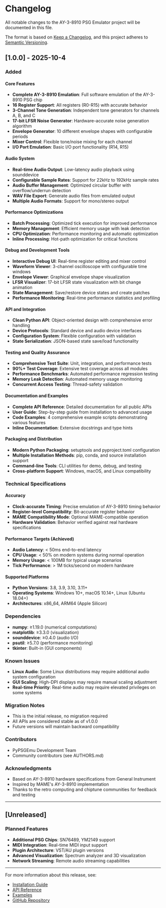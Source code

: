 # Changelog

All notable changes to the AY-3-8910 PSG Emulator project will be documented in this file.

The format is based on [Keep a Changelog](https://keepachangelog.com/en/1.0.0/),
and this project adheres to [Semantic Versioning](https://semver.org/spec/v2.0.0.html).

## [1.0.0] - 2025-10-4

### Added

#### Core Features
- **Complete AY-3-8910 Emulation**: Full software emulation of the AY-3-8910 PSG chip
- **16 Register Support**: All registers (R0-R15) with accurate behavior
- **3-Channel Tone Generation**: Independent tone generators for channels A, B, and C
- **17-bit LFSR Noise Generator**: Hardware-accurate noise generation algorithm
- **Envelope Generator**: 10 different envelope shapes with configurable periods
- **Mixer Control**: Flexible tone/noise mixing for each channel
- **I/O Port Emulation**: Basic I/O port functionality (R14, R15)

#### Audio System
- **Real-time Audio Output**: Low-latency audio playback using sounddevice
- **Configurable Sample Rates**: Support for 22kHz to 192kHz sample rates
- **Audio Buffer Management**: Optimized circular buffer with overflow/underrun detection
- **WAV File Export**: Generate audio files from emulated output
- **Multiple Audio Formats**: Support for mono/stereo output

#### Performance Optimizations
- **Batch Processing**: Optimized tick execution for improved performance
- **Memory Management**: Efficient memory usage with leak detection
- **CPU Optimization**: Performance monitoring and automatic optimization
- **Inline Processing**: Hot-path optimization for critical functions

#### Debug and Development Tools
- **Interactive Debug UI**: Real-time register editing and mixer control
- **Waveform Viewer**: 3-channel oscilloscope with configurable time windows
- **Envelope Viewer**: Graphical envelope shape visualization
- **LFSR Visualizer**: 17-bit LFSR state visualization with bit change animation
- **State Management**: Save/restore device states and create patches
- **Performance Monitoring**: Real-time performance statistics and profiling

#### API and Integration
- **Clean Python API**: Object-oriented design with comprehensive error handling
- **Device Protocols**: Standard device and audio device interfaces
- **Configuration System**: Flexible configuration with validation
- **State Serialization**: JSON-based state save/load functionality

#### Testing and Quality Assurance
- **Comprehensive Test Suite**: Unit, integration, and performance tests
- **90%+ Test Coverage**: Extensive test coverage across all modules
- **Performance Benchmarks**: Automated performance regression testing
- **Memory Leak Detection**: Automated memory usage monitoring
- **Concurrent Access Testing**: Thread-safety validation

#### Documentation and Examples
- **Complete API Reference**: Detailed documentation for all public APIs
- **User Guide**: Step-by-step guide from installation to advanced usage
- **Code Examples**: 4 comprehensive example scripts demonstrating various features
- **Inline Documentation**: Extensive docstrings and type hints

#### Packaging and Distribution
- **Modern Python Packaging**: setuptools and pyproject.toml configuration
- **Multiple Installation Methods**: pip, conda, and source installation support
- **Command-line Tools**: CLI utilities for demo, debug, and testing
- **Cross-platform Support**: Windows, macOS, and Linux compatibility

### Technical Specifications

#### Accuracy
- **Clock-accurate Timing**: Precise emulation of AY-3-8910 timing behavior
- **Register-level Compatibility**: Bit-accurate register behavior
- **MAME Compatibility Mode**: Optional MAME-compatible operation
- **Hardware Validation**: Behavior verified against real hardware specifications

#### Performance Targets (Achieved)
- **Audio Latency**: < 50ms end-to-end latency
- **CPU Usage**: < 50% on modern systems during normal operation
- **Memory Usage**: < 100MB for typical usage scenarios
- **Tick Performance**: > 1M ticks/second on modern hardware

#### Supported Platforms
- **Python Versions**: 3.8, 3.9, 3.10, 3.11+
- **Operating Systems**: Windows 10+, macOS 10.14+, Linux (Ubuntu 18.04+)
- **Architectures**: x86_64, ARM64 (Apple Silicon)

### Dependencies
- **numpy**: ≥1.19.0 (numerical computations)
- **matplotlib**: ≥3.3.0 (visualization)
- **sounddevice**: ≥0.4.0 (audio I/O)
- **psutil**: ≥5.7.0 (performance monitoring)
- **tkinter**: Built-in (GUI components)

### Known Issues
- **Linux Audio**: Some Linux distributions may require additional audio system configuration
- **GUI Scaling**: High-DPI displays may require manual scaling adjustment
- **Real-time Priority**: Real-time audio may require elevated privileges on some systems

### Migration Notes
- This is the initial release, no migration required
- All APIs are considered stable as of v1.0.0
- Future versions will maintain backward compatibility

### Contributors
- PyPSGEmu Development Team
- Community contributors (see AUTHORS.md)

### Acknowledgments
- Based on AY-3-8910 hardware specifications from General Instrument
- Inspired by MAME's AY-3-8910 implementation
- Thanks to the retro computing and chiptune communities for feedback and testing

---

## [Unreleased]

### Planned Features
- **Additional PSG Chips**: SN76489, YM2149 support
- **MIDI Integration**: Real-time MIDI input support
- **Plugin Architecture**: VST/AU plugin versions
- **Advanced Visualization**: Spectrum analyzer and 3D visualization
- **Network Streaming**: Remote audio streaming capabilities

---

For more information about this release, see:
- [Installation Guide](docs/user_guide.md#installation)
- [API Reference](docs/api_reference.md)
- [Examples](examples/)
- [GitHub Repository](https://github.com/pypsgemu/pypsgemu)
